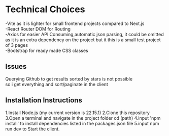# Technical Choices

-Vite as it is lighter for small frontend projects compared to Next.js<br>
-React Router DOM for Routing<br>
-Axios for easier API Consuming,automatic json parsing, it could be omitted as it is an extra dependency on the project but it this is a small test project of 3 pages<br>
-Bootstrap for ready made CSS classes<br>

## Issues
Querying Github to get results sorted by stars is not possible<br>
so i get everything and sort/paginate in the client

## Installation Instructions

1.Install Node.js (my current version is 22.15.1)
2.Clone this repository
3.Open a terminal and navigate in the project folder cd (path)
4.input 'npm install' to install dependencies listed in the packages.json file
5.input npm run dev to Start the client.
